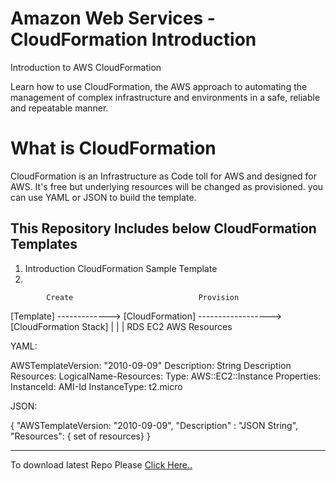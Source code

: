 # Amazon Web Services -CloudFormation Introduction
Introduction to AWS CloudFormation

Learn how to use CloudFormation, the AWS approach to automating the management of complex infrastructure and environments in a safe, reliable and repeatable manner.


# What is CloudFormation

CloudFormation is an Infrastructure as Code toll for AWS and designed for AWS. It's free but underlying resources will be changed as provisioned. you can use YAML or JSON to build the template.

<h2>This Repository Includes below CloudFormation Templates</h2>

<ol>
   <li>Introduction CloudFormation Sample Template</li>
   <li></li>
</ol>

            Create                            Provision
[Template] -------------> [CloudFormation] ------------------> [CloudFormation Stack]
                                                                  |       |      |
                                                                  RDS     EC2    AWS Resources


YAML:

AWSTemplateVersion: "2010-09-09"
Description: String Description
Resources:
   LogicalName-Resources:
      Type: AWS::EC2::Instance
      Properties:
         InstanceId: AMI-Id
         InstanceType: t2.micro


JSON:

{
   "AWSTemplateVersion: "2010-09-09",
   "Description" : "JSON String",
   "Resources": { set of resources}
}


<hr/>
To download latest Repo Please <a href="https://github.com/cloudxperts/aws-cloud-formation-intro/archive/main.zip">Click Here..</a>